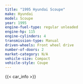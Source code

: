 ```yaml
---
title: "1995 Hyundai Scoupe"
make: Hyundai
model: Scoupe
year: 1995
engine-fuel-type: regular unleaded
engine-hp: 115
engine-cylinders: 4
transmission-type: Manual
driven-wheels: Front wheel drive
number-of-doors: 2
market-category: N/A
vehicle-size: Compact
vehicle-style: Coupe
---
```


{{< car_info >}}
